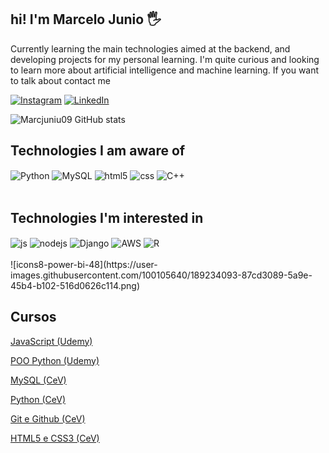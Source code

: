 ## hi! I'm Marcelo Junio 🖐️
Currently learning the main technologies aimed at the backend, and developing projects for my personal learning.
I'm quite curious and looking to learn more about artificial intelligence and machine learning. If you want to talk about contact me

[![Instagram](https://img.shields.io/badge/Instagram-E4405F?style=for-the-badge&logo=instagram&logoColor=white)](https://www.instagram.com/marcelojunio09/?hl=pt-br)
[![LinkedIn](https://img.shields.io/badge/LinkedIn-0077B5?style=for-the-badge&logo=linkedin&logoColor=white)](https://www.linkedin.com/in/marcelo-junio-carvalho-de-esp%C3%ADndola-ab4526183/)

![Marcjuniu09 GitHub stats](https://github-readme-stats.vercel.app/api?username=Marcjuniu09&show_icons=true&theme=dracula&count_private=true)

## Technologies I am aware of
<div style="display: inline_block">
    <img align="center" alt="Python" src="https://img.shields.io/badge/Python-3776AB?style=for-the-badge&logo=python&logoColor=white" />
    <img align="center" alt="MySQL" src="https://img.shields.io/badge/MySQL-00000F?style=for-the-badge&logo=mysql&logoColor=white" />
    <img align="center" alt="html5" src="https://img.shields.io/badge/HTML5-E34F26?style=for-the-badge&logo=html5&logoColor=white" />
    <img align="center" alt="css" src="https://img.shields.io/badge/CSS3-1572B6?style=for-the-badge&logo=css3&logoColor=white" />
    <img align="center" alt="C++" src="https://img.shields.io/badge/C%2B%2B-00599C?style=for-the-badge&logo=c%2B%2B&logoColor=white" /> 

  </div><br/>
  

## Technologies I'm interested in

<div style="display: inline_block">
  <img align="center" alt="js" src="https://img.shields.io/badge/JavaScript-F7DF1E?style=for-the-badge&logo=javascript&logoColor=black" />
  <img align="center" alt="nodejs" src="https://img.shields.io/badge/Node.js-43853D?style=for-the-badge&logo=node.js&logoColor=white" />
  <img align="center" alt="Django" src="https://img.shields.io/badge/Django-092E20?style=for-the-badge&logo=django&logoColor=white" />
  <img align="center" alt="AWS" src="https://img.shields.io/badge/Amazon_AWS-232F3E?style=for-the-badge&logo=amazon-aws&logoColor=white" />
  <img align="center" alt="R" src="https://img.shields.io/badge/R-276DC3?style=for-the-badge&logo=r&logoColor=white" />

</div><br/>
   ![icons8-power-bi-48](https://user-images.githubusercontent.com/100105640/189234093-87cd3089-5a9e-45b4-b102-516d0626c114.png)




## Cursos

[JavaScript (Udemy)](https://www.udemy.com/course/curso-de-javascript-moderno-do-basico-ao-avancado/?course_id=2575266)

[POO Python (Udemy)](https://www.udemy.com/course/curso-de-programacao-em-python-do-basico-ao-avancado/?start=15#overview)

[MySQL (CeV)](https://www.cursoemvideo.com/curso/mysql/)

[Python (CeV)](https://www.cursoemvideo.com/curso/python-3-mundo-3/)

[Git e Github (CeV)](https://www.cursoemvideo.com/curso/curso-de-git-e-github/)

[HTML5 e CSS3 (CeV)](https://www.cursoemvideo.com/curso/curso-html5-e-css3-modulo-3-de-5-40-horas/)
